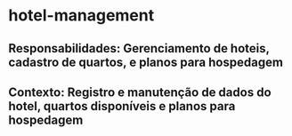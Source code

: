 # hotel-management

## Responsabilidades: Gerenciamento de hoteis, cadastro de quartos, e planos para hospedagem
## Contexto:  Registro e manutenção de dados do hotel, quartos disponíveis e planos para hospedagem
